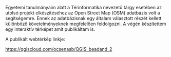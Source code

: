Egyetemi tanulmányaim alatt a Térinformatika nevezetü tárgy esetében az utolsó projekt elkészítéséhez az Open Street Map (OSM) adatbázis volt a segítségemre.
Ennek az adatbázisnak egy általam választott részét kellett különböző követelményeknek megfelelően feldolgozni. A végén készítettem egy interaktív térképet amit publikáltam is.

A publikált webtérkép linkje:

https://qgiscloud.com/ocsenasb/QGIS_beadand_2
